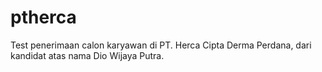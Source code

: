 # ptherca
Test penerimaan calon karyawan di PT. Herca Cipta Derma Perdana, dari kandidat atas nama Dio Wijaya Putra.
